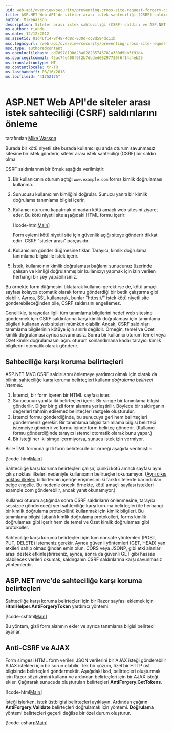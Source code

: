 ```yaml
---
uid: web-api/overview/security/preventing-cross-site-request-forgery-csrf-attacks
title: ASP.NET Web API'de siteler arası istek sahteciliği (CSRF) saldırılarını önleme | Microsoft Docs
author: MikeWasson
description: Siteler arası istek sahteciliği (CSRF) saldırı ve ASP.NET Web API'de kötü CSRF önlemlerini açıklar.
ms.author: riande
ms.date: 12/12/2012
ms.assetid: 81d46f14-8f48-4d8c-830d-cc8d594dc11b
msc.legacyurl: /web-api/overview/security/preventing-cross-site-request-forgery-csrf-attacks
msc.type: authoredcontent
ms.openlocfilehash: cd7d978190d28a028285746781a380d9bb5f91d4
ms.sourcegitcommit: 45ac74e400f9f2b7dbded66297730f6f14a4eb25
ms.translationtype: MT
ms.contentlocale: tr-TR
ms.lasthandoff: 08/16/2018
ms.locfileid: "41752175"
---
```

<a name="preventing-cross-site-request-forgery-csrf-attacks-in-aspnet-web-api"></a>ASP.NET Web API'de siteler arası istek sahteciliği (CSRF) saldırılarını önleme
====================
tarafından [Mike Wasson](https://github.com/MikeWasson)

Burada bir kötü niyetli site burada kullanıcı şu anda oturum savunmasız sitesine bir istek gönderir, siteler arası istek sahteciliği (CSRF) bir saldırı olma

CSRF saldırılarının bir örnek aşağıda verilmiştir:

1. Bir kullanıcının oturum açtığı `www.example.com` forms kimlik doğrulaması kullanma.
2. Sunucusu kullanıcının kimliğini doğrular. Sunucu yanıtı bir kimlik doğrulama tanımlama bilgisi içerir.
3. Kullanıcı oturumu kapatmak olmadan kötü amaçlı web sitesini ziyaret eder. Bu kötü niyetli site aşağıdaki HTML formu içerir: 

    [!code-html[Main](preventing-cross-site-request-forgery-csrf-attacks/samples/sample1.html)]

    Form eylemi kötü niyetli site için güvenlik açığı siteye gönderir dikkat edin. CSRF "siteler arası" parçasıdır.
4. Kullanıcının gönder düğmesine tıklar. Tarayıcı, kimlik doğrulama tanımlama bilgisi ile istek içerir.
5. İstek, kullanıcının kimlik doğrulaması bağlamı sunucunuz üzerinde çalışan ve kimliği doğrulanmış bir kullanıcıyı yapmak için izin verilen herhangi bir şey yapabilirsiniz.

Bu örnekte form düğmesini tıklatarak kullanıcı gerektirse de, kötü amaçlı sayfası kolayca otomatik olarak formu gönderdiği bir betik çalıştırma gibi olabilir. Ayrıca, SSL kullanarak, bunlar "https://" istek kötü niyetli site gönderebileceğinden bile, CSRF saldırısını engellemez.

Genellikle, tarayıcılar ilgili tüm tanımlama bilgilerini hedef web sitesine göndermek için CSRF saldırılarına karşı kimlik doğrulaması için tanımlama bilgileri kullanan web siteleri mümkün olabilir. Ancak, CSRF saldırıları tanımlama bilgilerinin kötüye için sınırlı değildir. Örneğin, temel ve Özet kimlik doğrulaması ayrıca savunmasız. Sonra bir kullanıcı oturum temel veya Özet kimlik doğrulamasını açın. oturum sonlandırılana kadar tarayıcı kimlik bilgilerini otomatik olarak gönderir.

## <a name="anti-forgery-tokens"></a>Sahteciliğe karşı koruma belirteçleri

ASP.NET MVC CSRF saldırılarını önlemeye yardımcı olmak için olarak da bilinir, sahteciliğe karşı koruma belirteçleri kullanır *doğrulama belirteci istemek*.

1. İstemci, bir form içeren bir HTML sayfası ister.
2. Sunucunun yanıtta iki belirteçleri içerir. Bir simge bir tanımlama bilgisi gönderilir. Diğer bir gizli form alanına yerleştirilir. Böylece bir saldırganın değerleri tahmin edilemez belirteçleri rastgele oluşturulur.
3. İstemci formu gönderdiğinde, bu sunucuya geri hem belirteçleri göndermeniz gerekir. Bir tanımlama bilgisi tanımlama bilgisi belirteci istemciye gönderir ve formu içinde form belirteç gönderir. (Kullanıcı formu gönderdiğinde tarayıcı istemci otomatik olarak bunu yapar.)
4. Bir isteği her iki simge içermiyorsa, sunucu istek izin vermiyor.

Bir HTML formuna gizli form belirteci ile bir örneği aşağıda verilmiştir:

[!code-html[Main](preventing-cross-site-request-forgery-csrf-attacks/samples/sample2.html)]

Sahteciliğe karşı koruma belirteçleri çalışır, çünkü kötü amaçlı sayfası aynı çıkış noktası ilkeleri nedeniyle kullanıcının belirteçleri okunamıyor. ([Aynı çıkış noktası ilkeleri](http://www.w3.org/Security/wiki/Same_Origin_Policy) birbirlerinin içeriğe erişmesini iki farklı sitelerde barındırılan belge engelle. Bu nedenle önceki örnekte, kötü amaçlı sayfası istekleri example.com gönderebilir, ancak yanıt okunamıyor.)

Kullanıcı oturum açtığında sonra CSRF saldırıların önlenmesine, tarayıcı sessizce göndereceği yeri sahteciliğe karşı koruma belirteçleri ile herhangi bir kimlik doğrulama protokolünü kullanmak için kimlik bilgileri. Bu tanımlama bilgisi tabanlı kimlik doğrulama protokolleri, forms kimlik doğrulaması gibi içerir hem de temel ve Özet kimlik doğrulaması gibi protokoller.

Sahteciliğe karşı koruma belirteçleri için tüm nonsafe yöntemleri (POST, PUT, DELETE) istemeniz gerekir. Ayrıca güvenli yöntemleri (GET, HEAD) yan etkileri sahip olmadığından emin olun. CORS veya JSONP, gibi etki alanları arası destek etkinleştirirseniz, ayrıca, sonra da güvenli GET gibi hassas olabilecek verileri okumak, saldırganın CSRF saldırılarına karşı savunmasız yöntemlerdir.

## <a name="anti-forgery-tokens-in-aspnet-mvc"></a>ASP.NET mvc'de sahteciliğe karşı koruma belirteçleri

Sahteciliğe karşı koruma belirteçleri için bir Razor sayfası eklemek için **HtmlHelper.AntiForgeryToken** yardımcı yöntemi:

[!code-cshtml[Main](preventing-cross-site-request-forgery-csrf-attacks/samples/sample3.cshtml)]

Bu yöntem, gizli form alanının ekler ve ayrıca tanımlama bilgisi belirteci ayarlar.

## <a name="anti-csrf-and-ajax"></a>Anti-CSRF ve AJAX

Form simgesi HTML form verileri JSON verilerini bir AJAX isteği gönderebilir AJAX istekleri için bir sorun olabilir. Tek bir çözüm, özel bir HTTP üst bilgisinde belirteçleri göndermektir. Aşağıdaki kod, belirteçleri oluşturmak için Razor sözdizimini kullanır ve ardından belirteçleri için bir AJAX isteği ekler. Çağırarak sunucuda oluşturulan belirteçleri **AntiForgery.GetTokens**.

[!code-html[Main](preventing-cross-site-request-forgery-csrf-attacks/samples/sample4.html)]

İsteği işlerken, istek üstbilgisi belirteçleri ayıklayın. Ardından çağırın **AntiForgery.Validate** belirteçleri doğrulamak için yöntemi. **Doğrulama** yöntemi belirteçleri geçerli değilse bir özel durum oluşturur.

[!code-csharp[Main](preventing-cross-site-request-forgery-csrf-attacks/samples/sample5.cs)]
